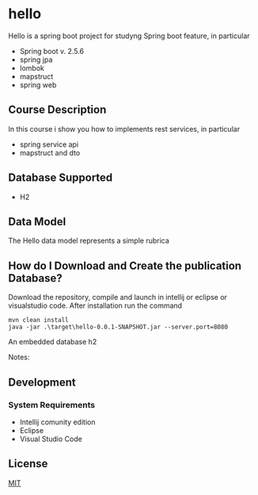# hello

Hello is a spring boot project for studyng Spring boot feature, in particular

- Spring boot v. 2.5.6
- spring jpa
- lombok
- mapstruct
- spring web

## Course Description

In this course i show you how to implements rest services, in particular

- spring service api
- mapstruct and dto

## Database Supported

- H2

## Data Model

The Hello data model represents a simple rubrica

## How do I Download and Create the publication Database?

Download the repository, compile and launch in intellij or eclipse or visualstudio code.
After installation run the command

```
mvn clean install
java -jar .\target\hello-0.0.1-SNAPSHOT.jar --server.port=8080 
```

An embedded database h2

Notes:

## Development

### System Requirements

- Intellij comunity edition
- Eclipse
- Visual Studio Code

## License

[MIT](https://choosealicense.com/licenses/mit/)

